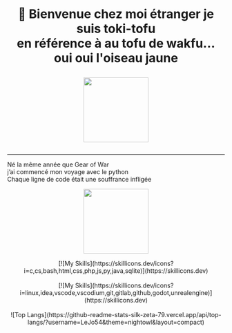 <h1 align="center">🚀 Bienvenue chez moi étranger je suis toki-tofu</br> en référence à au tofu de wakfu...</br>oui oui l'oiseau jaune <p>
  <img src="https://media1.tenor.com/m/Vq1Vz2Nk31cAAAAd/wakfu-tofu.gif" width="150" />
</p></h1>

---


Né la même année que Gear of War </br>
j’ai commencé mon voyage avec le python </br>
Chaque ligne de code était une souffrance infligée </br>
<p align="center">
  <img src="https://media4.giphy.com/media/v1.Y2lkPTc5MGI3NjExNHVzdHpsbno1a2Fob2IycDh3ajkycDA3bW10M255YnMyYWFod245eCZlcD12MV9pbnRlcm5hbF9naWZfYnlfaWQmY3Q9Zw/3og0IGqg1BTcXw4XS0/giphy.gif" width="150" /></p>
<div align="center">
[![My Skills](https://skillicons.dev/icons?i=c,cs,bash,html,css,php,js,py,java,sqlite)](https://skillicons.dev)
  </br>
  </br>
[![My Skills](https://skillicons.dev/icons?i=linux,idea,vscode,vscodium,git,gitlab,github,godot,unrealengine)](https://skillicons.dev)
  </br>
  </br>
  ![Top Langs](https://github-readme-stats-silk-zeta-79.vercel.app/api/top-langs/?username=LeJo54&theme=nightowl&layout=compact)
</div>  
